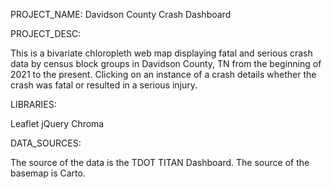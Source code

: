 PROJECT_NAME: Davidson County Crash Dashboard

PROJECT_DESC:

This is a bivariate chloropleth web map displaying fatal and serious crash data by census block groups in Davidson County, TN from the beginning of 2021 to the present. Clicking on an instance of a crash details whether the crash was fatal or resulted in a serious injury. 

LIBRARIES:

Leaflet
jQuery
Chroma

DATA_SOURCES:

The source of the data is the TDOT TITAN Dashboard. The source of the basemap is Carto.
